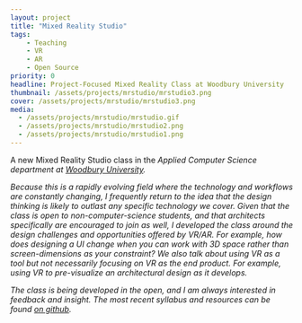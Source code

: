 ```yaml
---
layout: project
title: "Mixed Reality Studio"
tags: 
    - Teaching 
    - VR 
    - AR
    - Open Source 
priority: 0
headline: Project-Focused Mixed Reality Class at Woodbury University
thumbnail: /assets/projects/mrstudio/mrstudio3.png
cover: /assets/projects/mrstudio/mrstudio3.png
media:
  - /assets/projects/mrstudio/mrstudio.gif
  - /assets/projects/mrstudio/mrstudio2.png
  - /assets/projects/mrstudio/mrstudio1.png
---
```

A new Mixed Reality Studio class in the <i>Applied Computer Science<i> department at [Woodbury University](https://woodbury.edu/program/school-of-media-culture-design/applied-computer-science/).

Because this is a rapidly evolving field where the technology and workflows are constantly changing, I frequently return to the idea that the design thinking is likely to outlast any specific technology we cover. Given that the class is open to non-computer-science students, and that architects specifically are encouraged to join as well, I developed the class around the design challenges and opportunities offered by VR/AR. For example, how does designing a UI change when you can work with 3D space rather than screen-dimensions as your constraint? We also talk about using VR as a tool but not necessarily focusing on VR as the end product. For example, using VR to pre-visualize an architectural design as it develops.

The class is being developed in the open, and I am always interested in feedback and insight. The most recent syllabus and resources can be found [on github](https://github.com/ivaylopg/MixedRealityStudio).
